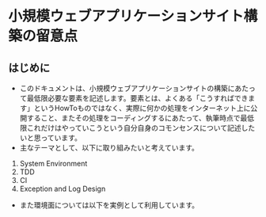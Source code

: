 # 小規模ウェブアプリケーションサイト構築の留意点

## はじめに
- このドキュメントは、小規模ウェブアプリケーションサイトの構築にあたって最低限必要な要素を記述します。要素とは、よくある「こうすればできます」というHowToものではなく、実際に何かの処理をインターネット上に公開すること、またその処理をコーディングするにあたって、執筆時点で最低限これだけはやっていこうという自分自身のコモンセンスについて記述したいと思っています。
- 主なテーマとして、以下に取り組みたいと考えています。

1. System Environment
2. TDD
3. CI
4. Exception and Log Design

- また環境面については以下を実例として利用しています。

